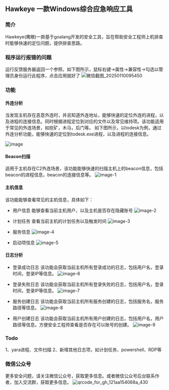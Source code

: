 ## Hawkeye 一款Windows综合应急响应工具
### 简介
Hawkeye(鹰眼)一款基于goalang开发的安全工具，旨在帮助安全工程师上机排查时能够快速的定位问题，提供排查思路。

### 程序运行报错的问题
运行反馈服务器返回一个参照，如下图所示，鼠标右键->属性->兼容性->勾选以管理员身份运行此程序，点击应用就好了
![微信截图_20250110095450](https://github.com/user-attachments/assets/666c18f1-f5f8-4898-b590-cf943d900036)


### 功能
#### 外连分析
当发现主机存在恶意外连时，并且知道外连地址，能够快速的定位外连的进程，以及进程的连接信息。同时根据进程定位到对应的文件以及常见维持项。该功能适用于常见的外连场景，如挖矿，木马，后门等。
如下图所示，以todesk为例，通过外连分析功能，能够快速的定位到todesk.exe进程，以及进程的连接信息。

![image](https://github.com/user-attachments/assets/8473373c-3fc3-4738-a27b-7d886ed3e11f)


#### Beacon扫描
适用于主机存在C2外连场景，该功能能够快速的扫描主机上的beacon信息，包括beacon的进程信息，beacon的连接信息等。
![image-1](https://github.com/user-attachments/assets/e4ffdd85-625f-464f-b5e4-21a96662c682)


#### 主机信息
该功能能够查看常见的主机信息，具体如下：

- 用户信息
能够查看当前主机用户，以及主机是否存在隐藏账号
![image-2](https://github.com/user-attachments/assets/18c9318e-cd3b-435e-99c2-aa9179c0d88e)


- 计划任务
查看当前主机的计划任务以及触发时间
![image-3](https://github.com/user-attachments/assets/c2a58c87-5706-4813-ab2d-efceefcc489a)


- 服务信息
![image-4](https://github.com/user-attachments/assets/8aeb05af-c5c1-4544-a547-e906a57fe44b)


- 启动项信息
![image-5](https://github.com/user-attachments/assets/96247878-5e84-462d-a048-cb5d49519f49)


#### 日志分析
- 登录成功日志
该功能会获取当前主机所有登录成功的日志，包括用户名，登录时间，登录IP等信息。
![image-6](https://github.com/user-attachments/assets/3eb5ff28-0f24-4dd5-a470-42de8e3289ef)


- 登录失败日志
该功能会获取当前主机所有登录失败的日志，包括用户名，登录时间，登录IP等信息。
![image-7](https://github.com/user-attachments/assets/49fd82c4-d501-405e-954a-7b1c294ca9ec)


- 服务创建日志
该功能会获取当前主机所有服务创建的日志，包括服务名，服务路径等信息。
![image-8](https://github.com/user-attachments/assets/7ec6bf90-7766-4828-8fa8-bda9dcc6a25c)


- 用户创建日志
该功能会获取当前主机所有用户创建的日志，包括用户名，用户路径等信息。方便安全工程师查看是否存在可以账号的创建。
![image-9](https://github.com/user-attachments/assets/97f7beb6-8a72-4416-a381-eb6de600acf4)


### Todo
1、yara进程、文件扫描
2、新增其他日志项，如计划任务、powershell、RDP等

### 微信公众号
更多安全问题，请关注微信公众号，获取更多信息。或者微信公众号后台联系作者，加入交流群，获取更多信息。
![qrcode_for_gh_121aa154068a_430](https://github.com/user-attachments/assets/ada22b22-a230-4a91-a784-332a7fb7ac57)

